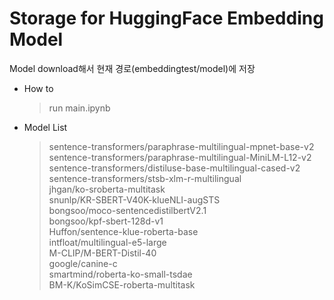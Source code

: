 # Storage for HuggingFace Embedding Model

Model download해서 현재 경로(embeddingtest/model)에 저장

- How to
    >run main.ipynb

- Model List

    >sentence-transformers/paraphrase-multilingual-mpnet-base-v2\
    sentence-transformers/paraphrase-multilingual-MiniLM-L12-v2\
    sentence-transformers/distiluse-base-multilingual-cased-v2\
    sentence-transformers/stsb-xlm-r-multilingual\
    jhgan/ko-sroberta-multitask\
    snunlp/KR-SBERT-V40K-klueNLI-augSTS\
    bongsoo/moco-sentencedistilbertV2.1\
    bongsoo/kpf-sbert-128d-v1\
    Huffon/sentence-klue-roberta-base\
    intfloat/multilingual-e5-large\
    M-CLIP/M-BERT-Distil-40\
    google/canine-c\
    smartmind/roberta-ko-small-tsdae\
    BM-K/KoSimCSE-roberta-multitask